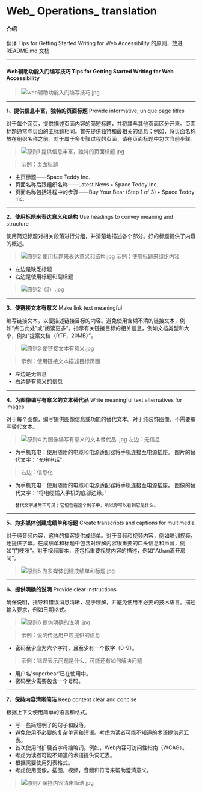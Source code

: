 # Web_ Operations_ translation

#### 介绍
翻译 Tips for Getting Started Writing for Web Accessibility 的原则，放进 README.md 文档

***


#### Web辅助功能入门编写技巧 Tips for Getting Started Writing for Web Accessibility
> ![web辅助功能入门编写技巧.jpg](https://upload-images.jianshu.io/upload_images/9746829-6ac1216d82db6264.png?imageMogr2/auto-orient/strip%7CimageView2/2/w/1240)
***

**1、提供信息丰富，独特的页面标题** Provide informative, unique page titles

对于每个网页，提供描述页面内容的简短标题，并将其与其他页面区分开来。页面标题通常与页面的主标题相同。首先提供独特和最相关的信息；例如，将页面名称放在组织名称之前。对于属于多步骤过程的页面，请在页面标题中包含当前步骤。


> ![原则1 提供信息丰富，独特的页面标题.jpg](https://upload-images.jianshu.io/upload_images/9746829-4e424aabc2ae0442.png?imageMogr2/auto-orient/strip%7CimageView2/2/w/1240)

> 示例：页面标题 
- 主页标题——Space Teddy Inc. 
- 页面名称后跟组织名称——Latest News • Space Teddy Inc. 
- 页面名称包括进程中的步骤——Buy Your Bear (Step 1 of 3) • Space Teddy Inc.

***

**2、使用标题来表达意义和结构** Use headings to convey meaning and structure

使用简短标题对相关段落进行分组，并清楚地描述各个部分。好的标题提供了内容的概述。

> ![原则2 使用标题来表达意义和结构.jpg](https://upload-images.jianshu.io/upload_images/9746829-96f7bdf6908df4cb.png?imageMogr2/auto-orient/strip%7CimageView2/2/w/1240)
> 示例：使用标题来组织内容 
- 左边是缺乏标题 
- 右边是使用标题和副标题

> ![原则2（2）.jpg](https://upload-images.jianshu.io/upload_images/9746829-35d717673e6eebbb.png?imageMogr2/auto-orient/strip%7CimageView2/2/w/1240)

***

**3、使链接文本有意义** Make link text meaningful

编写链接文本，以便描述链接目标的内容。避免使用含糊不清的链接文本，例如“点击此处”或“阅读更多”。指示有关链接目标的相关信息，例如文档类型和大小，例如“提案文档（RTF，20MB）”。

> ![原则3 使链接文本有意义.jpg](https://upload-images.jianshu.io/upload_images/9746829-cb8e95234749d813.png?imageMogr2/auto-orient/strip%7CimageView2/2/w/1240)

> 示例：使用链接文本描述目标页面 
- 左边是无信息 
- 右边是有意义的信息

***

**4、为图像编写有意义的文本替代品** Write meaningful text alternatives for images

对于每个图像，编写提供图像信息或功能的替代文本。对于纯装饰图像，不需要编写替代文本。

> ![原则4 为图像编写有意义的文本替代品 .jpg](https://upload-images.jianshu.io/upload_images/9746829-6514f65c98e456e9.png?imageMogr2/auto-orient/strip%7CimageView2/2/w/1240)
>左边：无信息 
- 为手机充电：使用随附的电缆和电源适配器将手机连接至电源插座。 
图片的替代文字：“充电电话”

>右边：信息化 
- 为手机充电：使用随附的电缆和电源适配器将手机连接至电源插座。 
图像的替代文字：“将电缆插入手机的底部边缘。”

      替代文字通常不可见；它包含在这个例子中，所以你可以看到它是什么。
      
***

**5、为多媒体创建成绩单和标题** Create transcripts and captions for multimedia

对于纯音频内容，这样的播客提供成绩单。对于音频和视频内容，例如培训视频，还提供字幕。在成绩单和标题中包含对理解内容很重要的口头信息和声音，例如“门吱吱”。对于视频脚本，还包括重要视觉内容的描述，例如“Athan离开房间”。

> ![原则5 为多媒体创建成绩单和标题.jpg](https://upload-images.jianshu.io/upload_images/9746829-a108d45c4588ba39.png?imageMogr2/auto-orient/strip%7CimageView2/2/w/1240)
***

**6、提供明确的说明** Provide clear instructions

确保说明，指导和错误消息清晰，易于理解，并避免使用不必要的技术语言。描述输入要求，例如日期格式。

> ![原则6 提供明确的说明 .jpg](https://upload-images.jianshu.io/upload_images/9746829-894ce994ff541c48.png?imageMogr2/auto-orient/strip%7CimageView2/2/w/1240)

>示例：说明传达用户应提供的信息 
- 密码至少应为六个字符，且至少有一个数字（0-9）。

>示例：错误表示问题是什么，可能还有如何解决问题 
- 用户名'superbear'已在使用中。 
- 密码至少需要包含一个号码。

***

**7、保持内容清晰简洁** Keep content clear and concise

根据上下文使用简单的语言和格式。

- 写一些简短明了的句子和段落。
- 避免使用不必要的复杂单词和短语。考虑为读者可能不知道的术语提供词汇表。
- 首次使用时扩展首字母缩略词。例如，Web内容可访问性指南（WCAG）。
- 考虑为读者可能不知道的术语提供词汇表。
- 根据需要使用列表格式。
- 考虑使用图像，插图，视频，音频和符号来帮助澄清意义。


> ![原则7 保持内容清晰简洁.jpg](https://upload-images.jianshu.io/upload_images/9746829-50a655821bf8c208.png?imageMogr2/auto-orient/strip%7CimageView2/2/w/1240)


